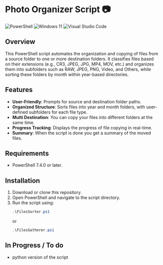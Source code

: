 # Photo Organizer Script 📷
![PowerShell](https://img.shields.io/badge/PowerShell-%235391FE.svg?style=for-the-badge&logo=powershell&logoColor=white) ![Windows 11](https://img.shields.io/badge/Windows%2011-%230079d5.svg?style=for-the-badge&logo=Windows%2011&logoColor=white) ![Visual Studio Code](https://img.shields.io/badge/Visual%20Studio%20Code-0078d7.svg?style=for-the-badge&logo=visual-studio-code&logoColor=white)
## Overview
This PowerShell script automates the organization and copying of files from a source folder to one or more destination folders. It classifies files based on their extensions (e.g., CR3, JPEG, JPG, MP4, MOV, etc.) and organizes them into subfolders such as RAW, JPEG, PNG, Video, and Others, while sorting these folders by month within year-based directories.

## Features
- **User-Friendly**: Prompts for source and destination folder paths.
- **Organized Structure**: Sorts files into year and month folders, with user-defined subfolders for each file type.
- **Multi Destination**: You can copy your files into different folders at the same time.
- **Progress Tracking**: Displays the progress of file copying in real-time.
- **Summary**: When the script is done you get a summary of the moved files.

## Requirements
- PowerShell 7.4.0 or later.

## Installation
1. Download or clone this repository.
2. Open PowerShell and navigate to the script directory.
3. Run the script using:
   ```powershell
   .\FilesSorter.ps1
   ```
   or
   ```powershell
   .\FilesGatherer.ps1
   ```
## In Progress / To do
- python version of the script
